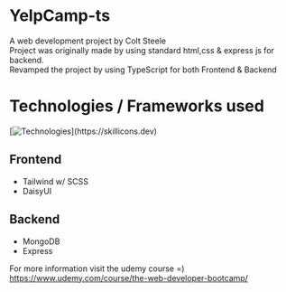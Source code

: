 # YelpCamp-ts
A web development project by Colt Steele\
Project was originally made by using standard html,css & express js for backend.\
Revamped the project by using TypeScript for both Frontend & Backend

# Technologies / Frameworks used
[![Technologies](https://skillicons.dev/icons?i=ts,react,mongodb,express,tailwind,)](https://skillicons.dev)

## Frontend
- Tailwind w/ SCSS 
- DaisyUI 

## Backend
- MongoDB
- Express


For more information visit the udemy course =)\
https://www.udemy.com/course/the-web-developer-bootcamp/
